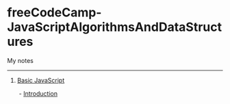 # freeCodeCamp-JavaScriptAlgorithmsAndDataStructures
My notes

---

1. [Basic JavaScript](https://github.com/zeynep-1/freeCodeCamp-JavaScriptAlgorithmsAndDataStructures/tree/main/Basic%20JavaScript)

&nbsp;&nbsp;&nbsp;&nbsp;&nbsp;&nbsp; - [Introduction](https://github.com/zeynep-1/freeCodeCamp-JavaScriptAlgorithmsAndDataStructures/blob/main/Basic%20JavaScript/intro.js)

